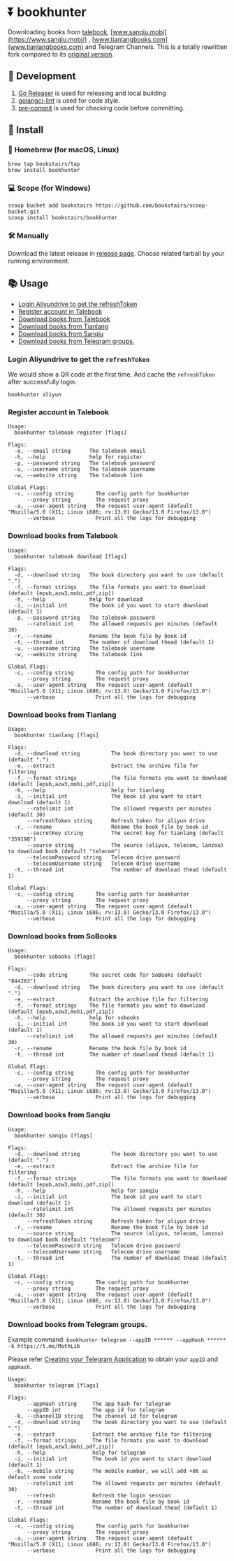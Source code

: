 # ⏬ bookhunter

Downloading books from [talebook](https://github.com/talebook/talebook), [www.sanqiu.mobi](https://www.sanqiu.mobi/)
, [www.tianlangbooks.com](www.tianlangbooks.com) and Telegram Channels. This is a totally rewritten fork compared to
its [original version](https://github.com/hellojukay/dl-talebook).

## 🚧 Development

1. [Go Releaser](https://github.com/goreleaser/goreleaser) is used for releasing and local building
2. [golangci-lint](https://github.com/golangci/golangci-lint) is used for code style.
3. [pre-commit](https://pre-commit.com/) is used for checking code before committing.

## 💾 Install

### 🍎 Homebrew (for macOS, Linux)

```shell
brew tap bookstairs/tap
brew install bookhunter
```

### 💻 Scope (for Windows)

```shell
scoop bucket add bookstairs https://github.com/bookstairs/scoop-bucket.git
scoop install bookstairs/bookhunter
```

### 🛠 Manually

Download the latest release in [release page](https://github.com/bookstairs/bookhunter/releases). Choose related tarball
by your running environment.

## 📚 Usage

<!--ts-->

* [Login Aliyundrive to get the refreshToken](#login-aliyundrive-to-get-the-refreshtoken)
* [Register account in Talebook](#register-account-in-talebook)
* [Download books from Talebook](#download-books-from-talebook)
* [Download books from Tianlang](#download-books-from-tianlang)
* [Download books from Sanqiu](#download-books-from-sanqiu)
* [Download books from Telegram groups.](#download-books-from-telegram-groups)

<!--te-->

### Login Aliyundrive to get the `refreshToken`

We would show a QR code at the first time. And cache the `refreshToken` after successfully login.

```shell
bookhunter aliyun
```

### Register account in Talebook

```text
Usage:
  bookhunter talebook register [flags]

Flags:
  -e, --email string      The talebook email
  -h, --help              help for register
  -p, --password string   The talebook password
  -u, --username string   The talebook username
  -w, --website string    The talebook link

Global Flags:
  -c, --config string       The config path for bookhunter
      --proxy string        The request proxy
  -a, --user-agent string   The request user-agent (default "Mozilla/5.0 (X11; Linux i686; rv:13.0) Gecko/13.0 Firefox/13.0")
      --verbose             Print all the logs for debugging
```

### Download books from Talebook

```text
Usage:
  bookhunter talebook download [flags]

Flags:
  -d, --download string   The book directory you want to use (default ".")
  -f, --format strings    The file formats you want to download (default [epub,azw3,mobi,pdf,zip])
  -h, --help              help for download
  -i, --initial int       The book id you want to start download (default 1)
  -p, --password string   The talebook password
      --ratelimit int     The allowed requests per minutes (default 30)
  -r, --rename            Rename the book file by book id
  -t, --thread int        The number of download thead (default 1)
  -u, --username string   The talebook username
  -w, --website string    The talebook link

Global Flags:
  -c, --config string       The config path for bookhunter
      --proxy string        The request proxy
  -a, --user-agent string   The request user-agent (default "Mozilla/5.0 (X11; Linux i686; rv:13.0) Gecko/13.0 Firefox/13.0")
      --verbose             Print all the logs for debugging
```

### Download books from Tianlang

```text
Usage:
  bookhunter tianlang [flags]

Flags:
  -d, --download string          The book directory you want to use (default ".")
  -e, --extract                  Extract the archive file for filtering
  -f, --format strings           The file formats you want to download (default [epub,azw3,mobi,pdf,zip])
  -h, --help                     help for tianlang
  -i, --initial int              The book id you want to start download (default 1)
      --ratelimit int            The allowed requests per minutes (default 30)
      --refreshToken string      Refresh token for aliyun drive
  -r, --rename                   Rename the book file by book id
      --secretKey string         The secret key for tianlang (default "359198")
      --source string            The source (aliyun, telecom, lanzou) to download book (default "telecom")
      --telecomPassword string   Telecom drive password
      --telecomUsername string   Telecom drive username
  -t, --thread int               The number of download thead (default 1)

Global Flags:
  -c, --config string       The config path for bookhunter
      --proxy string        The request proxy
  -a, --user-agent string   The request user-agent (default "Mozilla/5.0 (X11; Linux i686; rv:13.0) Gecko/13.0 Firefox/13.0")
      --verbose             Print all the logs for debugging
```

### Download books from SoBooks

```text
Usage:
  bookhunter sobooks [flags]

Flags:
      --code string       The secret code for SoBooks (default "844283")
  -d, --download string   The book directory you want to use (default ".")
  -e, --extract           Extract the archive file for filtering
  -f, --format strings    The file formats you want to download (default [epub,azw3,mobi,pdf,zip])
  -h, --help              help for sobooks
  -i, --initial int       The book id you want to start download (default 1)
      --ratelimit int     The allowed requests per minutes (default 30)
  -r, --rename            Rename the book file by book id
  -t, --thread int        The number of download thead (default 1)

Global Flags:
  -c, --config string       The config path for bookhunter
      --proxy string        The request proxy
  -a, --user-agent string   The request user-agent (default "Mozilla/5.0 (X11; Linux i686; rv:13.0) Gecko/13.0 Firefox/13.0")
      --verbose             Print all the logs for debugging
```

### Download books from Sanqiu

```text
Usage:
  bookhunter sanqiu [flags]

Flags:
  -d, --download string          The book directory you want to use (default ".")
  -e, --extract                  Extract the archive file for filtering
  -f, --format strings           The file formats you want to download (default [epub,azw3,mobi,pdf,zip])
  -h, --help                     help for sanqiu
  -i, --initial int              The book id you want to start download (default 1)
      --ratelimit int            The allowed requests per minutes (default 30)
      --refreshToken string      Refresh token for aliyun drive
  -r, --rename                   Rename the book file by book id
      --source string            The source (aliyun, telecom, lanzou) to download book (default "telecom")
      --telecomPassword string   Telecom drive password
      --telecomUsername string   Telecom drive username
  -t, --thread int               The number of download thead (default 1)

Global Flags:
  -c, --config string       The config path for bookhunter
      --proxy string        The request proxy
  -a, --user-agent string   The request user-agent (default "Mozilla/5.0 (X11; Linux i686; rv:13.0) Gecko/13.0 Firefox/13.0")
      --verbose             Print all the logs for debugging
```

### Download books from Telegram groups.

Example command: `bookhunter telegram --appID ****** --appHash ****** -k https://t.me/MothLib`

Please refer [Creating your Telegram Application](https://core.telegram.org/api/obtaining_api_id) to obtain your `appID`
and `appHash`.

```text
Usage:
  bookhunter telegram [flags]

Flags:
      --appHash string     The app hash for telegram
      --appID int          The app id for telegram
  -k, --channelID string   The channel id for telegram
  -d, --download string    The book directory you want to use (default ".")
  -e, --extract            Extract the archive file for filtering
  -f, --format strings     The file formats you want to download (default [epub,azw3,mobi,pdf,zip])
  -h, --help               help for telegram
  -i, --initial int        The book id you want to start download (default 1)
  -b, --mobile string      The mobile number, we will add +86 as default zone code
      --ratelimit int      The allowed requests per minutes (default 30)
      --refresh            Refresh the login session
  -r, --rename             Rename the book file by book id
  -t, --thread int         The number of download thead (default 1)

Global Flags:
  -c, --config string       The config path for bookhunter
      --proxy string        The request proxy
  -a, --user-agent string   The request user-agent (default "Mozilla/5.0 (X11; Linux i686; rv:13.0) Gecko/13.0 Firefox/13.0")
      --verbose             Print all the logs for debugging
```
